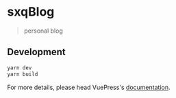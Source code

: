 # sxqBlog

> personal blog

## Development

```bash
yarn dev
yarn build
```

For more details, please head VuePress's [documentation](https://v1.vuepress.vuejs.org/).

